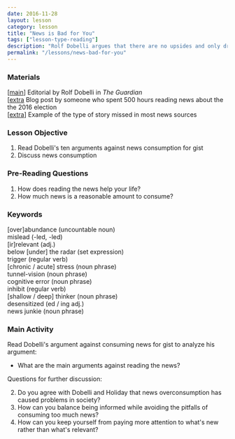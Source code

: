 ```yaml
---
date: 2016-11-28
layout: lesson
category: lesson
title: "News is Bad for You"
tags: ["lesson-type-reading"]
description: "Rolf Dobelli argues that there are no upsides and only drawbacks to reading the news" 
permalink: "/lessons/news-bad-for-you"
---
```

### Materials 

[<a href="https://www.theguardian.com/media/2013/apr/12/news-is-bad-rolf-dobelli" target="_blank">main</a>] Editorial by Rolf Dobelli in *The Guardian*  
[<a href="https://medium.com/art-marketing/i-quit-the-news-consider-it-too-6c1c6439b370#.yweiwphal" target="_blank">extra</a> Blog post by someone who spent 500 hours reading news about the the 2016 election  
[<a href="http://www.askthepilot.com/silent-anniversary/" target="_blank">extra</a>] Example of the type of story missed in most news sources  

### Lesson Objective 

1. Read Dobelli's ten arguments against news consumption for gist  
2. Discuss news consumption 

### Pre-Reading Questions

1. How does reading the news help your life? 
2. How much news is a reasonable amount to consume? 

### Keywords 

[over]abundance (uncountable noun)  
mislead (-led, -led)  
[ir]relevant (adj.)  
below [under] the radar (set expression)   
trigger (regular verb)  
[chronic / acute] stress (noun phrase)  
tunnel-vision (noun phrase)  
cognitive error (noun phrase)  
inhibit (regular verb)  
[shallow / deep] thinker (noun phrase)  
desensitized (ed / ing adj.)  
news junkie (noun phrase)  

### Main Activity  

Read Dobelli's argument against consuming news for gist to analyze his argument:

- What are the main arguments against reading the news?  

Questions for further discussion: 

2. Do you agree with Dobelli and Holiday that news overconsumption has caused problems in society? 
3. How can you balance being informed while avoiding the pitfalls of consuming too much news? 
4. How can you keep yourself from paying more attention to what's new rather than what's relevant?